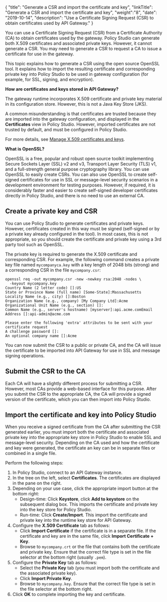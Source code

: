{
"title": "Generate a CSR and import the certificate and key",
"linkTitle": "Generate a CSR and import the certificate and key",
"weight":"8",
"date": "2019-10-14",
"description": "Use a Certificate Signing Request (CSR) to obtain certificates used by API Gateway."
}

You can use a Certificate Signing Request (CSR) from a Certificate Authority (CA) to obtain certificates used by the gateway. Policy Studio can generate both X.509 certificates and associated private keys. However, it cannot generate a CSR. You may need to generate a CSR to request a CA to issue a certificate for use in the gateway.

This topic explains how to generate a CSR using the open source OpenSSL tool. It explains how to import the resulting certificate and corresponding private key into Policy Studio to be used in gateway configuration (for example, for SSL, signing, and encryption).

**How are certificates and keys stored in API Gateway?**

The gateway runtime incorporates X.509 certificate and private key material in its configuration store. However, this is not a Java Key Store (JKS).

A common misunderstanding is that certificates are trusted because they are imported into the gateway configuration, and displayed in the **Certificates** view in Policy Studio. However, imported certificates are not trusted by default, and must be configured in Policy Studio.

For more details, see [Manage X.509 certificates and keys](/docs/apigtw_admin/general_certificates).

**What is OpenSSL?**

OpenSSL is a free, popular and robust open source toolkit implementing Secure Sockets Layer (SSL) v2 and v3, Transport Layer Security (TLS) v1, and a full-strength general purpose cryptography library. You can use OpenSSL to easily create CSRs. You can also use OpenSSL to create self-signed certificates for use in SSL or message-level security scenarios in a development environment for testing purposes. However, if required, it is considerably faster and easier to create self-signed developer certificates directly in Policy Studio, and there is no need to use an external CA.

## Create a private key and CSR

You can use Policy Studio to generate certificates and private keys. However, certificates created in this way must be signed (self-signed or by a private key already configured in the tool). In most cases, this is not appropriate, so you should create the certificate and private key using a 3rd party tool such as OpenSSL.

The private key is required to generate the X.509 certificate and corresponding CSR. For example, the following command creates a private key file named `mycompanyca.key` with a key length of 2048 bits (strong) and a corresponding CSR in the file `mycompany.csr`:

```
openssl req -out mycompany.csr -new -newkey rsa:2048 -nodes \
  -keyout mycompany.key
Country Name (2 letter code) []:US
State or Province Name (full name) [Some-State]:Massachusetts
Locality Name (e.g., city) []:Boston
Organization Name (e.g., company) [My Company Ltd]:Acme
Organizational Unit Name (e.g., section) []:
Common Name (e.g., server's hostname) [myserver]:api.acme.comEmail 
Address []:api-admin@acme.com

Please enter the following 'extra' attributes to be sent with your certificate request
A challenge password []:
An optional company name []:Acme
```

You can now submit the CSR to a public or private CA, and the CA will issue the certificate to be imported into API Gateway for use in SSL and message signing operations.

## Submit the CSR to the CA

Each CA will have a slightly different process for submitting a CSR. However, most CAs provide a web-based interface for this purpose. After you submit the CSR to the appropriate CA, the CA will provide a signed version of the certificate, which you can then import into Policy Studio.

## Import the certificate and key into Policy Studio

When you receive a signed certificate from the CA after submitting the CSR generated earlier, you must import both the certificate and associated private key into the appropriate key store in Policy Studio to enable SSL and message-level security. Depending on the CA used and how the certificate and key were generated, the certificate an key can be in separate files or combined in a single file.

Perform the following steps:

1. In Policy Studio, connect to an API Gateway instance.
2. In the tree on the left, select **Certificates**. The certificates are displayed in the pane on the right.
3. Depending on your use case, click the appropriate import button at the bottom right:
    * Design-time: Click **Keystore**, click **Add to keystore** on the subsequent dialog box. This imports the certificate and private key into the key store for Policy Studio.
    * Run-time: Click **Create/Import**. This import the certificate and private key into the runtime key store for API Gateway.
4. Configure the **X.509 Certificate** tab as follows:
    * Click **Import Certificate** if the certificate is in a separate file. If the certificate and key are in the same file, click **Import Certificate + Key**.
    * Browse to `mycompany.crt` or the file that contains both the certificate and private key. Ensure that the correct file type is set in the file selector at the bottom right (usually `.pem`).
5. Configure the **Private Key** tab as follows:
    * Select the **Private Key** tab (you must import both the certificate and the associated private key).
    * Click **Import Private Key**.
    * Browse to `mycompany.key`. Ensure that the correct file type is set in the file selector at the bottom right.
6. Click **OK** to complete importing the key and certificate.
